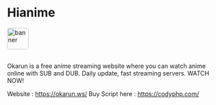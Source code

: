 # Hianime
<img style="object-fit: contain; border-radius: 4px; margin-bottom: 16px" src="https://okarun.ws/assets/img/logo.png?v=1.1" alt="banner" height="50">

Okarun is a free anime streaming website where you can watch anime online with SUB and DUB. Daily update, fast streaming servers. WATCH NOW!

Website : https://okarun.ws/
Buy Script here : https://codyphp.com/

